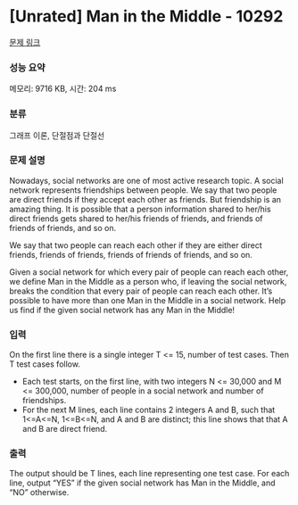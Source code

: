 # [Unrated] Man in the Middle - 10292 

[문제 링크](https://www.acmicpc.net/problem/10292) 

### 성능 요약

메모리: 9716 KB, 시간: 204 ms

### 분류

그래프 이론, 단절점과 단절선

### 문제 설명

<p>Nowadays, social networks are one of most active research topic. A social network represents friendships between people. We say that two people are direct friends if they accept each other as friends. But friendship is an amazing thing. It is possible that a person information shared to her/his direct friends gets shared to her/his friends of friends, and friends of friends of friends, and so on. </p>

<p>We say that two people can reach each other if they are either direct friends, friends of friends, friends of friends of friends, and so on. </p>

<p>Given a social network for which every pair of people can reach each other, we define Man in the Middle as a person who, if leaving the social network, breaks the condition that every pair of people can reach each other. It’s possible to have more than one Man in the Middle in a social network. Help us find if the given social network has any Man in the Middle! </p>

### 입력 

 <p>On the first line there is a single integer T <= 15, number of test cases. Then T test cases follow. </p>

<ul>
	<li>Each test starts, on the first line, with two integers N <= 30,000 and M <= 300,000, number of people in a social network and number of friendships. </li>
	<li>For the next M lines, each line contains 2 integers A and B, such that 1<=A<=N, 1<=B<=N, and A and B are distinct; this line shows that that A and B are direct friend. </li>
</ul>

### 출력 

 <p>The output should be T lines, each line representing one test case. For each line, output “YES” if the given social network has Man in the Middle, and “NO” otherwise. </p>

